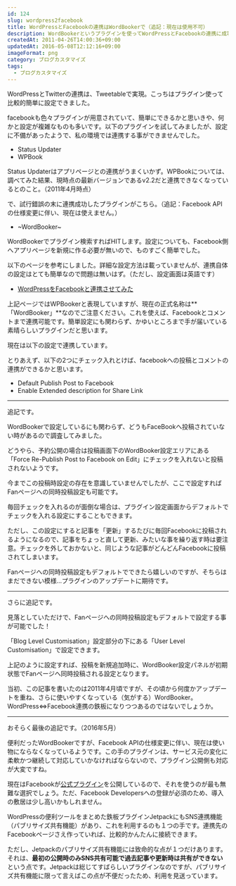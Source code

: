 ```yaml
---
id: 124
slug: wordpress2facebook
title: WordPressとFacebookの連携はWordBookerで（追記：現在は使用不可）
description: WordBookerというプラグインを使ってWordPressとFacebookの連携に成功しました。（注意：現在は使えなくなったため、別の連携方法を記載しています。）
createdAt: 2011-04-26T14:00:36+09:00
updatedAt: 2016-05-08T12:12:16+09:00
imageFormat: png
category: ブログカスタマイズ
tags:
  - ブログカスタマイズ
---
```


WordPressとTwitterの連携は、Tweetableで実現。こっちはプラグイン使って比較的簡単に設定できました。

<related-link id="69"></related-link>

facebookも色々プラグインが用意されていて、簡単にできるかと思いきや、何かと設定が複雑なものも多いです。以下のプラグインを試してみましたが、設定に不備があったようで、私の環境では連携する事ができませんでした。

* Status Updater
* WPBook

Status Updaterはアプリページとの連携がうまくいかず。WPBookについては、調べてみた結果、現時点の最新バージョンであるv2.2だと連携できなくなっているとのこと。（2011年4月時点）

で、試行錯誤の末に連携成功したプラグインがこちら。（追記：Facebook API の仕様変更に伴い、現在は使えません。）

* ~WordBooker~

WordBookerでプラグイン検索すればHITします。設定についても、Facebook側へアプリページを新規に作る必要が無いので、ものすごく簡単でした。

以下のページを参考にしました。詳細な設定方法は載っていませんが、連携自体の設定はとても簡単なので問題は無いはず。（ただし、設定画面は英語です）

  * <a href="http://age-d.com/alog/2011/03/145wordpressxfacebook2/" target="_blank">WordPressをFacebookと連携させてみた</a>

上記ページではWPBookerと表現していますが、現在の正式名称は**「WordBooker」**なのでご注意ください。これを使えば、Facebookとコメントまで連携可能です。簡単設定にも関わらず、かゆいところまで手が届いている素晴らしいプラグインだと思います。

現在は以下の設定で連携しています。

<capture-image article-id="124" img-file-name="wordbooker_help.png" caption="WordBookerの設定画面"></capture-image>

とりあえず、以下の2つにチェック入れとけば、facebookへの投稿とコメントの連携ができるかと思います。

* Default Publish Post to Facebook
* Enable Extended description for Share Link

* * *

追記です。

WordBookerで設定しているにも関わらず、どうもFaceBookへ投稿されていない時があるので調査してみました。

どうやら、予約公開の場合は投稿画面下のWordBooker設定エリアにある「Force Re-Publish Post to Facebook on Edit」にチェックを入れないと投稿されないようです。

今までこの投稿時設定の存在を意識していませんでしたが、ここで設定すればFanページへの同時投稿設定も可能です。

<capture-image article-id="124" img-file-name="facebooker_memo.png" caption="投稿画面下のWordBooker設定"></capture-image>

毎回チェックを入れるのが面倒な場合は、プラグイン設定画面からデフォルトでチェックを入れる設定にすることもできます。

<capture-image article-id="124" img-file-name="facebooker_memo_02.png" caption="Wodbookerのプラグイン設定画面"></capture-image>

ただし、この設定にすると記事を「更新」するたびに毎回Facebookに投稿されるようになるので、記事をちょっと直して更新、みたいな事を繰り返す時は要注意。チェックを外しておかないと、同じような記事がどんどんFacebookに投稿されてしまいます。

Fanページへの同時投稿設定もデフォルトでできたら嬉しいのですが、そちらはまだできない模様…プラグインのアップデートに期待です。

* * *

さらに追記です。

見落としていただけで、Fanページへの同時投稿設定もデフォルトで設定する事が可能でした！

「Blog Level Customisation」設定部分の下にある「User Level Customisation」で設定できます。

<capture-image article-id="124" img-file-name="20110922_wordbooker.png" caption="Fanページ投稿のデフォルト設定も可能"></capture-image>

上記のように設定すれば、投稿を新規追加時に、WordBooker設定パネルが初期状態でFanページへ同時投稿される設定となります。

当初、この記事を書いたのは2011年4月頃ですが、その頃から何度かアップデートを重ね、さらに使いやすくなっている（気がする）WordBooker。WordPress⇔Facebook連携の鉄板になりつつあるのではないでしょうか。

* * *

おそらく最後の追記です。（2016年5月）

便利だったWordBookerですが、Facebook APIの仕様変更に伴い、現在は使い物にならなくなっているようです。この手のプラグインは、サービス元の変化に柔軟かつ継続して対応していかなければならないので、プラグイン公開側も対応が大変ですね。

現在はFacebookが<a href="https://wordpress.org/plugins/facebook/" target="_blank">公式プラグイン</a>を公開しているので、それを使うのが最も無難な選択でしょう。ただ、Facebook Developersへの登録が必須のため、導入の敷居は少し高いかもしれません。

WordPressの便利ツールをまとめた鉄板プラグインJetpackにもSNS連携機能（パブリサイズ共有機能）があり、これを利用するのも１つの手です。連携先のFacebookページさえ作っていれば、比較的かんたんに接続できます。

ただし、Jetpackのパブリサイズ共有機能には致命的な点が１つだけあります。それは、**最初の公開時のみSNS共有可能で過去記事や更新時は共有ができない**という点です。Jetpackは総じてすばらしいプラグインなのですが、パブリサイズ共有機能に限って言えばこの点が不便だったため、利用を見送っています。
